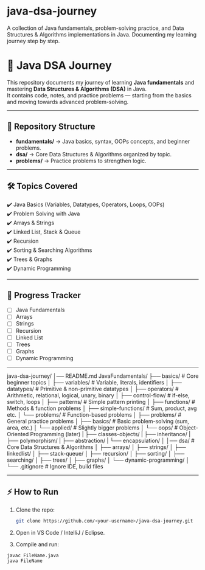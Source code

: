 # java-dsa-journey
A collection of Java fundamentals, problem-solving practice, and Data Structures &amp; Algorithms implementations in Java. Documenting my learning journey step by step.

# 🚀 Java DSA Journey  

This repository documents my journey of learning **Java fundamentals** and mastering **Data Structures & Algorithms (DSA)** in Java.  
It contains code, notes, and practice problems — starting from the basics and moving towards advanced problem-solving.  

---

## 📂 Repository Structure  
- **fundamentals/** → Java basics, syntax, OOPs concepts, and beginner problems.  
- **dsa/** → Core Data Structures & Algorithms organized by topic.  
- **problems/** → Practice problems to strengthen logic.  

---

## 🛠️ Topics Covered  
✔️ Java Basics (Variables, Datatypes, Operators, Loops, OOPs)  
✔️ Problem Solving with Java  
✔️ Arrays & Strings  
✔️ Linked List, Stack & Queue  
✔️ Recursion  
✔️ Sorting & Searching Algorithms  
✔️ Trees & Graphs  
✔️ Dynamic Programming  

---

## 🌱 Progress Tracker  
- [ ] Java Fundamentals  
- [ ] Arrays  
- [ ] Strings  
- [ ] Recursion  
- [ ] Linked List  
- [ ] Trees  
- [ ] Graphs  
- [ ] Dynamic Programming  

---

java-dsa-journey/
│── README.md
JavaFundamentals/
├── basics/                  # Core beginner topics
│   ├── variables/           # Variable, literals, identifiers
│   ├── datatypes/           # Primitive & non-primitive datatypes
│   ├── operators/           # Arithmetic, relational, logical, unary, binary
│   ├── control-flow/        # if-else, switch, loops
│   ├── patterns/            # Simple pattern printing
│
├── functions/               # Methods & function problems
│   ├── simple-functions/    # Sum, product, avg etc.
│   └── problems/            # Function-based problems
│
├── problems/                # General practice problems
│   ├── basics/              # Basic problem-solving (sum, area, etc.)
│   └── applied/             # Slightly bigger problems
│
└── oops/                    # Object-Oriented Programming (later)
|    ├── classes-objects/
|    ├── inheritance/
|    ├── polymorphism/
|    ├── abstraction/
|    └── encapsulation/
│
│── dsa/                   # Core Data Structures & Algorithms
│   ├── arrays/
│   ├── strings/
│   ├── linkedlist/
│   ├── stack-queue/
│   ├── recursion/
│   ├── sorting/
│   ├── searching/
│   ├── trees/
│   ├── graphs/
│   └── dynamic-programming/
│
└── .gitignore             # Ignore IDE, build files

---

## ⚡ How to Run
1. Clone the repo:  
   ```bash
   git clone https://github.com/<your-username>/java-dsa-journey.git

2. Open in VS Code / IntelliJ / Eclipse.
   
3. Compile and run:
```
javac FileName.java
java FileName
